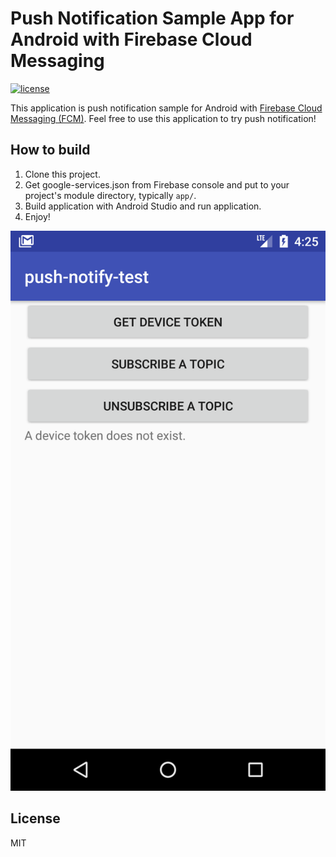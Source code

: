 # Push Notification Sample App for Android with Firebase Cloud Messaging
[![license](https://img.shields.io/github/license/ryosan-470/push-notify-test.svg?style=flat-square)](https://github.com/ryosan-470/push-notify-test/blob/master/LICENSE.md)

This application is push notification sample for Android with [Firebase Cloud Messaging (FCM)](https://firebase.google.com/docs/cloud-messaging/). Feel free to use this application to try push notification!

## How to build
1. Clone this project.
1. Get google-services.json from Firebase console and put to your project's module directory, typically `app/`.
1. Build application with Android Studio and run application.
1. Enjoy!

![](img/top.png)

## License
MIT
